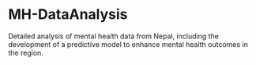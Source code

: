 # MH-DataAnalysis
Detailed analysis of mental health data from Nepal, including the development of a predictive model to enhance mental health outcomes in the region.
